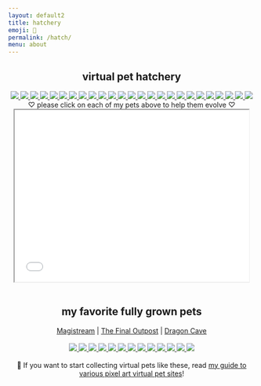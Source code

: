 ```yaml
---
layout: default2
title: hatchery
emoji: 🐣
permalink: /hatch/
menu: about
---
```

<center>
    <h2>virtual pet hatchery</h2>
    <div class="hatchery">
        <a target="other" href="http://magistream.com/creature/14222286#page-body">
            <img src="http://magistream.com/img/14222286.gif"/>
        </a>
        <a target="other" href="http://magistream.com/creature/14222266#page-body">
            <img src="http://magistream.com/img/14222266.gif"/>
        </a>
        <a target="other" href="http://magistream.com/creature/14222285#page-body">
            <img src="http://magistream.com/img/14222285.gif"/>
        </a>
        <a target="other" href="http://magistream.com/creature/14222279#page-body">
            <img src="http://magistream.com/img/14222279.gif"/>
        </a>
        <a target="other" href="http://magistream.com/creature/14222274#page-body">
            <img src="http://magistream.com/img/14222274.gif"/>
        </a>
        <a target="other" href="http://magistream.com/creature/14217393#page-body">
            <img src="http://magistream.com/img/14217393.gif"/>
        </a>
        <a target="other" href="http://magistream.com/creature/14219156#page-body">
            <img src="http://magistream.com/img/14219156.gif"/>
        </a>
        <a target="other" href="http://magistream.com/creature/14219155#page-body">
            <img src="http://magistream.com/img/14219155.gif"/>
        </a>
        <a target="other" href='https://finaloutpost.net/view/IyEDV#main'>
            <img src='https://finaloutpost.net/s/IyEDV.png'>
        </a>
        <a target="other" href='https://finaloutpost.net/view/MCA2v#main'>
            <img src='https://finaloutpost.net/s/MCA2v.png'>
        </a>
        <a target="other" href='https://finaloutpost.net/view/t8vJy#main'>
            <img src='https://finaloutpost.net/s/t8vJy.png'>
        </a>
        <a target="other" href='https://finaloutpost.net/view/csbIV#main'>
            <img src='https://finaloutpost.net/s/csbIV.png'>
        </a>
        <a target="other" href='https://finaloutpost.net/view/qwJX0#main'>
            <img src='https://finaloutpost.net/s/qwJX0.png'>
        </a>
        <a target="other" href='https://finaloutpost.net/view/tHj4K#main'>
            <img src='https://finaloutpost.net/s/tHj4K.png'>
        </a>
        <a target="other" href='https://finaloutpost.net/view/kc3PZ#main'>
            <img src='https://finaloutpost.net/s/kc3PZ.png'>
        </a>
        <a target="other" href='https://finaloutpost.net/view/cdXwH#main'>
            <img src='https://finaloutpost.net/s/cdXwH.png'>
        </a>
        <a target="other" href="https://dragcave.net/view/xQlPL#middle">
            <img src="https://dragcave.net/image/xQlPL.gif" style="border-width:0"/>
        </a>
        <a target="other" href="https://dragcave.net/view/0eae8#middle">
            <img src="https://dragcave.net/image/0eae8.gif" style="border-width:0"/>
        </a>
        <a target="other" href="https://dragcave.net/view/Jfkad#middle">
            <img src="https://dragcave.net/image/Jfkad.gif" style="border-width:0"/>
        </a>
        <a target="other" href="https://dragcave.net/view/exCR3#middle">
            <img src="https://dragcave.net/image/exCR3.gif" style="border-width:0"/>
        </a>
        <a target="other" href="https://dragcave.net/view/JeMXH#middle">
            <img src="https://dragcave.net/image/JeMXH.gif" style="border-width:0"/>
        </a>
        <a target="other" href="https://dragcave.net/view/6x4mj#middle">
            <img src="https://dragcave.net/image/6x4mj.gif" style="border-width:0"/>
        </a>
        <a target="other" href="https://dragcave.net/view/S1Z9K#middle">
            <img src="https://dragcave.net/image/S1Z9K.gif" style="border-width:0"/>
        </a>
        <a target="other" href="https://dragcave.net/view/OaQXx#middle">
            <img src="https://dragcave.net/image/OaQXx.gif" style="border-width:0"/>
        </a>
        <a target="other" href="https://dragcave.net/view/ZHU1u#middle">
            <img src="https://dragcave.net/image/ZHU1u.gif" style="border-width:0"/>
        </a>
        <div class="hatchery-status">
            ♡ please click on each of my pets above to help them evolve ♡
        </div>
        <iframe src="/hatchable.txt" name="other" width="95%" height="350px"></iframe>
    </div>
    <script>
        let isIframeLoadSet = false;
        document.querySelectorAll('a[target="other"]').forEach(el => {
            el.onclick = () => {
                document.querySelector('.hatchery-status').innerText = "loading...";
                if (!isIframeLoadSet) {
                    isIframeLoadSet = true;
                    document.getElementsByName("other")[0].onload = () => {
                        document.querySelector('.hatchery-status').innerText = "thank you!";
                    }
                }
            };
        });
    </script>
    <br>
    <h2>my favorite fully grown pets</h2>
    <a target="_blank" href="https://magistream.com/user/lostletters/Completed">Magistream</a> | 
    <a target="_blank" href="https://finaloutpost.net/visit/lostletters/37592">The Final Outpost</a> | 
    <a target="_blank" href="https://dragcave.net/user/lostletters">Dragon Cave</a>
    <br>
    <br>
        <a target="other" href="https://dragcave.net/view/gpSa9#middle">
            <img src="https://dragcave.net/image/gpSa9.gif" style="border-width:0"/>
        </a>
        <a target="other" href="https://dragcave.net/view/mMntk#middle">
            <img src="https://dragcave.net/image/mMntk.gif" style="border-width:0"/>
        </a>
        <a target="other" href="https://dragcave.net/view/PCf1e">
            <img src="https://dragcave.net/image/PCf1e.gif" style="border-width:0"/>
        </a>
        <a target="other" href="https://dragcave.net/view/OVsMx#middle">
            <img src="https://dragcave.net/image/OVsMx.gif" style="border-width:0"/>
        </a>
        <a target="other" href="https://dragcave.net/view/yLmgd#middle">
            <img src="https://dragcave.net/image/yLmgd.gif" style="border-width:0"/>
        </a>
        <a target="other" href="https://dragcave.net/view/aZAqo#middle">
            <img src="https://dragcave.net/image/aZAqo.gif" style="border-width:0"/>
        </a>
        <a target="other" href="https://dragcave.net/view/spPTJ#middle">
            <img src="https://dragcave.net/image/spPTJ.gif" style="border-width:0"/>
        </a>
        <a target="other" href="http://magistream.com/creature/14201225#page-body">
            <img src="http://magistream.com/img/14201225.gif"/>
        </a>
        <a target="other" href="http://magistream.com/creature/14211781">
            <img src="http://magistream.com/img/14211781.gif"/>
        </a>
        <a target="other" href="http://magistream.com/creature/14213565">
            <img src="http://magistream.com/img/14213565.gif"/>
        </a>
        <a target="other" href='https://finaloutpost.net/view/ohzHb#main'>
            <img src='https://finaloutpost.net/s/ohzHb1.png'>
        </a>
        <a target="other" href='https://finaloutpost.net/view/6XO96#main'>
            <img src='https://finaloutpost.net/s/6XO96.png'>
        </a>
        <a target="other" href='https://finaloutpost.net/view/6tZ5z#main'>
         <img src='https://finaloutpost.net/s/6tZ5z3.png'>
        </a>
    <br>
    <br>
    📝 If you want to start collecting virtual pets like these, read <a href="/2022/11/25/virtual-pets.html">my guide to various pixel art virtual pet sites</a>!
</center>
